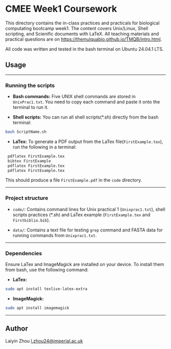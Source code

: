 # CMEE Week1 Coursework

This directory contains the in-class practices and practicals for biological computating bootcamp week1. The content covers Unix/Linux, Shell scripting, and Scienific documents with LaTeX. All teaching materials and practical questions are on https://themulquabio.github.io/TMQB/intro.html.

All code was written and tested in the bash terminal on Ubuntu 24.04.1 LTS.

## Usage

---

### Running the scripts

- **Bash commands:**
Five UNIX shell commands are stored in `UnixPrac1.txt`. You need to copy each command and paste it onto the terminal to run it.

- **Shell scripts:**
You can run all shell scripts(*.sh) directly from the bash terminal:

```bash
bash ScriptName.sh
```

- **LaTex:**
To generate a PDF output from the LaTex file(`FirstExample.tex`), run the following in a terminal:

```bash
 pdflatex FirstExample.tex
 bibtex FirstExample
 pdflatex FirstExample.tex
 pdflatex FirstExample.tex
 ```

 This should produce a file `FirstExample.pdf` in the `code` directory.

---

### Project structure

- `code/`: Contains command lines for Unix practical 1 (`Unixprac1.txt`), shell scripts practices (*.sh) and LaTex example (`FirstExample.tex` and `Firstbiblio.bib`). 

- `data/`: Contains a text file for testing `grep` command and FASTA data for running commands from `Unixprac1.txt`.

---

### Dependencies

Ensure LaTex and ImageMagick are installed on your device. To install them from bash, use the following command:

- **LaTex:**
```bash
sudo apt install texlive-latex-extra
```

- **ImageMagick:**
```bash
sudo apt install imagemagick
```

---

## Author
Laiyin Zhou
l.zhou24@imperial.ac.uk
